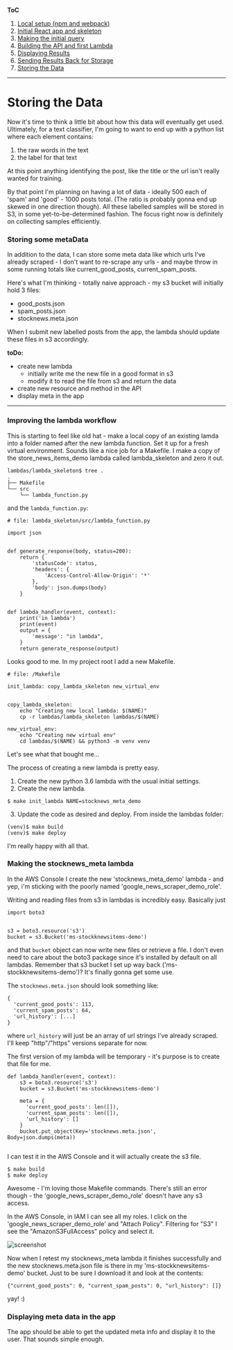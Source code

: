 **ToC**
1. [Local setup (npm and webpack)](https://github.com/smrkem/stockdata2/blob/master/docs/local-setup.md)
2. [Initial React app and skeleton](https://github.com/smrkem/stockdata2/blob/master/docs/initial-react-app.md)
3. [Making the initial query](https://github.com/smrkem/stockdata2/blob/master/docs/making-initial-query.md)
4. [Building the API and first Lambda](https://github.com/smrkem/stockdata2/blob/master/docs/building-api-lambda1.md)
5. [Displaying Results](https://github.com/smrkem/stockdata2/blob/master/docs/displaying-results.md)
6. [Sending Results Back for Storage](https://github.com/smrkem/stockdata2/blob/master/docs/sending-back-results.md)
7. [Storing the Data](https://github.com/smrkem/stockdata2/blob/master/docs/storing-results.md)  


***  

# Storing the Data

Now it's time to think a little bit about how this data will eventually get used. Ultimately, for a text classifier, I'm going to want to end up with a python list where each element contains:
1. the raw words in the text  
2. the label for that text

At this point anything identifying the post, like the title or the url isn't really wanted for training.

By that point I'm planning on having a lot of data - ideally 500 each of 'spam' and 'good' - 1000 posts total. (The ratio is probably gonna end up skewed in one direction though). All these labelled samples will be stored in S3, in some yet-to-be-determined fashion. The focus right now is definitely on collecting samples efficiently.  

### Storing some metaData

In addition to the data, I can store some meta data like which urls I've already scraped - I don't want to re-scrape any urls -  and maybe throw in some running totals like current_good_posts, current_spam_posts.

Here's what I'm thinking - totally naive approach - my s3 bucket will initially hold 3 files:
- good_posts.json
- spam_posts.json  
- stocknews.meta.json

When I submit new labelled posts from the app, the lambda should update these files in s3 accordingly.


**toDo:**  
- create new lambda
  - initially write me the new file in a good format in s3
  - modify it to read the file from s3 and return the data
- create new resource and method in the API
- display meta in the app

***
### Improving the lambda workflow  
This is starting to feel like old hat - make a local copy of an existing lamda into a folder named after the new lambda function. Set it up for a fresh virtual environment. Sounds like a nice job for a Makefile. I make a copy of the store_news_items_demo lambda called lambda_skeleton and zero it out.
```
lambdas/lambda_skeleton$ tree .
.
├── Makefile
└── src
    └── lambda_function.py
```
and the `lambda_function.py`:
```
# file: lambda_skeleton/src/lambda_function.py

import json


def generate_response(body, status=200):
    return {
        'statusCode': status,
        'headers': {
            'Access-Control-Allow-Origin': '*'
        },
        'body': json.dumps(body)
    }


def lambda_handler(event, context):
    print('in lambda')
    print(event)
    output = {
        'message': "in lambda",
    }
    return generate_response(output)
```
Looks good to me. In my project root I add a new Makefile.
```
# file: /Makefile

init_lambda: copy_lambda_skeleton new_virtual_env


copy_lambda_skeleton:
	echo "Creating new local lambda: $(NAME)"
	cp -r lambdas/lambda_skeleton lambdas/$(NAME)

new_virtual_env:
	echo "Creating new virtual env"
	cd lambdas/$(NAME) && python3 -m venv venv
```
Let's see what that bought me...  

The process of creating a new lambda is pretty easy.

1. Create the new python 3.6 lambda with the usual initial settings.
2. Create the new lambda.
```
$ make init_lambda NAME=stocknews_meta_demo
```
3. Update the code as desired and deploy. From inside the lambdas folder:
```
(venv)$ make build
(venv)$ make deploy
```
 I'm really happy with all that.

### Making the stocknews_meta lambda

In the AWS Console I create the new 'stocknews_meta_demo' lambda - and yep, i'm sticking with the poorly named 'google_news_scraper_demo_role'.  

Writing and reading files from s3 in lambdas is incredibly easy. Basically just
```
import boto3


s3 = boto3.resource('s3')
bucket = s3.Bucket('ms-stockknewsitems-demo')
```
and that `bucket` object can now write new files or retrieve a file. I don't even need to care about the boto3 package since it's installed by default on all lambdas. Remember that s3 bucket I set up way back ('ms-stockknewsitems-demo')? It's finally gonna get some use.

The `stocknews.meta.json` should look something like:
```
{
  'current_good_posts': 113,
  'current_spam_posts': 64,
  'url_history': [...]
}
```
where `url_history` will just be an array of url strings I've already scraped. I'll keep "http"/"https" versions separate for now.  

The first version of my lambda will be temporary - it's purpose is to create that file for me.
```
def lambda_handler(event, context):
    s3 = boto3.resource('s3')
    bucket = s3.Bucket('ms-stockknewsitems-demo')

    meta = {
      'current_good_posts': len([]),
      'current_spam_posts': len([]),
      'url_history': []
    }
    bucket.put_object(Key='stocknews.meta.json', Body=json.dumps(meta))


```
I can test it in the AWS Console and it will actually create the s3 file.
```
$ make build
$ make deploy
```

Awesome - I'm loving those Makefile commands. There's still an error though - the 'google_news_scraper_demo_role' doesn't have any s3 access.

In the AWS Console, in IAM I can see all my roles. I click on the 'google_news_scraper_demo_role' and "Attach Policy". Filtering for "S3" I see the "AmazonS3FullAccess" policy and select it.  


![screenshot](https://s3.amazonaws.com/ms-postassets/2017-09-20-Stock-News-Classifier-P1/lambda_role_addS3policy.png)  

Now when I retest my stocknews_meta lambda it finishes successfully and the new stocknews.meta.json file is there in my 'ms-stockknewsitems-demo' bucket. Just to be sure I download it and look at the contents:
```
{"current_good_posts": 0, "current_spam_posts": 0, "url_history": []}
```
yay! :)

### Displaying meta data in the app  
The app should be able to get the updated meta info and display it to the user. That sounds simple enough.
